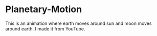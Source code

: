 # Planetary-Motion
This is an animation where earth moves around sun and moon moves around earth. I made it from YouTube.
